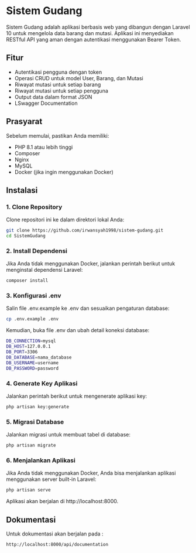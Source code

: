 # Sistem Gudang

Sistem Gudang adalah aplikasi berbasis web yang dibangun dengan Laravel 10 untuk mengelola data barang dan mutasi. Aplikasi ini menyediakan RESTful API yang aman dengan autentikasi menggunakan Bearer Token.

## Fitur

- Autentikasi pengguna dengan token
- Operasi CRUD untuk model User, Barang, dan Mutasi
- Riwayat mutasi untuk setiap barang
- Riwayat mutasi untuk setiap pengguna
- Output data dalam format JSON
- LSwagger Documentation

## Prasyarat

Sebelum memulai, pastikan Anda memiliki:

- PHP 8.1 atau lebih tinggi
- Composer
- Nginx
- MySQL
- Docker (jika ingin menggunakan Docker)

## Instalasi

### 1. Clone Repository

Clone repositori ini ke dalam direktori lokal Anda:

```bash
git clone https://github.com/irwansyah1998/sistem-gudang.git
cd SistemGudang
```

### 2. Install Dependensi

Jika Anda tidak menggunakan Docker, jalankan perintah berikut untuk menginstal dependensi Laravel:

```bash
composer install
```

### 3. Konfigurasi .env

Salin file .env.example ke .env dan sesuaikan pengaturan database:

```bash
cp .env.example .env
```

Kemudian, buka file .env dan ubah detail koneksi database:

```bash
DB_CONNECTION=mysql
DB_HOST=127.0.0.1
DB_PORT=3306
DB_DATABASE=nama_database
DB_USERNAME=username
DB_PASSWORD=password
```

### 4. Generate Key Aplikasi

Jalankan perintah berikut untuk mengenerate aplikasi key:

```bash
php artisan key:generate
```

### 5. Migrasi Database

Jalankan migrasi untuk membuat tabel di database:

```bash
php artisan migrate
```

### 6. Menjalankan Aplikasi

Jika Anda tidak menggunakan Docker, Anda bisa menjalankan aplikasi menggunakan server built-in Laravel:

```bash
php artisan serve
```

Aplikasi akan berjalan di http://localhost:8000.

## Dokumentasi

Untuk dokumentasi akan berjalan pada :

```bash
http://localhost:8000/api/documentation
```